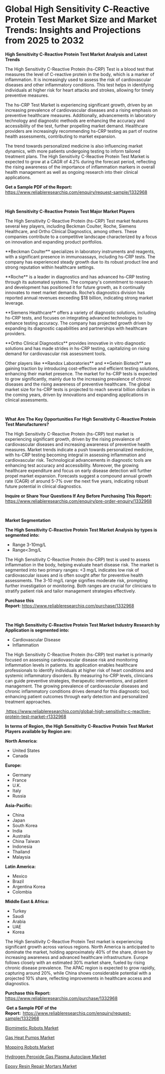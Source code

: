 <p><h1>Global High Sensitivity C‐Reactive Protein Test Market Size and Market Trends: Insights and Projections from 2025 to 2032</h1></p><p><strong>High Sensitivity C‐Reactive Protein Test Market Analysis and Latest Trends</strong></p>
<p><p>The High Sensitivity C-Reactive Protein (hs-CRP) Test is a blood test that measures the level of C-reactive protein in the body, which is a marker of inflammation. It is increasingly used to assess the risk of cardiovascular diseases and other inflammatory conditions. This test helps in identifying individuals at higher risk for heart attacks and strokes, allowing for timely preventive measures.</p><p>The hs-CRP Test Market is experiencing significant growth, driven by an increasing prevalence of cardiovascular diseases and a rising emphasis on preventive healthcare measures. Additionally, advancements in laboratory technology and diagnostic methods are enhancing the accuracy and accessibility of the test, further propelling market demand. Healthcare providers are increasingly recommending hs-CRP testing as part of routine health assessments, contributing to market expansion.</p><p>The trend towards personalized medicine is also influencing market dynamics, with more patients undergoing testing to inform tailored treatment plans. The High Sensitivity C-Reactive Protein Test Market is expected to grow at a CAGR of 4.2% during the forecast period, reflecting the rising awareness of the importance of inflammation markers in overall health management as well as ongoing research into their clinical applications.</p></p>
<p><strong>Get a Sample PDF of the Report:&nbsp;</strong> <a href="https://www.reliableresearchiq.com/enquiry/request-sample/1332968?utm_campaign=1896&utm_medium=2&utm_source=Github&utm_content=ia&utm_term=24032025&utm_id=high-sensitivity-creactive-protein-test">https://www.reliableresearchiq.com/enquiry/request-sample/1332968</a></p>
<p>&nbsp;</p>
<p><strong>High Sensitivity C‐Reactive Protein Test Major Market Players</strong></p>
<p><p>The High Sensitivity C-Reactive Protein (hs-CRP) Test market features several key players, including Beckman Coulter, Roche, Siemens Healthcare, and Ortho Clinical Diagnostics, among others. These companies contribute to a competitive landscape characterized by a focus on innovation and expanding product portfolios.</p><p>**Beckman Coulter** specializes in laboratory instruments and reagents, with a significant presence in immunoassays, including hs-CRP tests. The company has experienced steady growth due to its robust product line and strong reputation within healthcare settings.</p><p>**Roche** is a leader in diagnostics and has advanced hs-CRP testing through its automated systems. The company's commitment to research and development has positioned it for future growth, as it continually innovates to meet market demands. Roche’s diagnostics division has reported annual revenues exceeding $18 billion, indicating strong market leverage.</p><p>**Siemens Healthcare** offers a variety of diagnostic solutions, including hs-CRP tests, and focuses on integrating advanced technologies to enhance testing accuracy. The company has projected growth driven by expanding its diagnostic capabilities and partnerships with healthcare providers.</p><p>**Ortho Clinical Diagnostics** provides innovative in vitro diagnostic solutions and has made strides in hs-CRP testing, capitalizing on rising demand for cardiovascular risk assessment tools.</p><p>Other players like **Randox Laboratories** and **Getein Biotech** are gaining traction by introducing cost-effective and efficient testing solutions, enhancing their market presence. The market for hs-CRP tests is expected to grow significantly, mainly due to the increasing prevalence of chronic diseases and the rising awareness of preventive healthcare. The global market size for hs-CRP tests is projected to reach several billion dollars in the coming years, driven by innovations and expanding applications in clinical assessments.</p></p>
<p>&nbsp;</p>
<p><strong>What Are The Key Opportunities For High Sensitivity C‐Reactive Protein Test Manufacturers?</strong></p>
<p><p>The High Sensitivity C-Reactive Protein (hs-CRP) test market is experiencing significant growth, driven by the rising prevalence of cardiovascular diseases and increasing awareness of preventive health measures. Market trends indicate a push towards personalized medicine, with hs-CRP testing becoming integral in assessing inflammation and cardiovascular risk. Technological advancements in diagnostic tools are enhancing test accuracy and accessibility. Moreover, the growing healthcare expenditure and focus on early disease detection will further propel market expansion. Forecasts suggest a compound annual growth rate (CAGR) of around 5-7% over the next five years, indicating robust future potential in clinical diagnostics.</p></p>
<p><strong>Inquire or Share Your Questions If Any Before Purchasing This Report:</strong> <a href="https://www.reliableresearchiq.com/enquiry/pre-order-enquiry/1332968?utm_campaign=1896&utm_medium=2&utm_source=Github&utm_content=ia&utm_term=24032025&utm_id=high-sensitivity-creactive-protein-test">https://www.reliableresearchiq.com/enquiry/pre-order-enquiry/1332968</a></p>
<p>&nbsp;</p>
<p><strong>Market Segmentation</strong></p>
<p><strong>The High Sensitivity C‐Reactive Protein Test Market Analysis by types is segmented into:</strong></p>
<p><ul><li>Range 3-10mg/L</li><li>Range<3mg/L</li></ul></p>
<p><p>The High Sensitivity C-Reactive Protein (hs-CRP) test is used to assess inflammation in the body, helping evaluate heart disease risk. The market is segmented into two primary ranges: <3 mg/L indicates low risk of cardiovascular issues and is often sought after for preventive health assessments. The 3-10 mg/L range signifies moderate risk, prompting further investigation or monitoring. Both ranges are crucial for clinicians to stratify patient risk and tailor management strategies effectively.</p></p>
<p><strong>Purchase this Report:&nbsp;</strong><a href="https://www.reliableresearchiq.com/purchase/1332968?utm_campaign=1896&utm_medium=2&utm_source=Github&utm_content=ia&utm_term=24032025&utm_id=high-sensitivity-creactive-protein-test">https://www.reliableresearchiq.com/purchase/1332968</a></p>
<p>&nbsp;</p>
<p><strong>The High Sensitivity C‐Reactive Protein Test Market Industry Research by Application is segmented into:</strong></p>
<p><ul><li>Cardiovascular Disease</li><li>Inflammation</li></ul></p>
<p><p>The High Sensitivity C-Reactive Protein (hs-CRP) test market is primarily focused on assessing cardiovascular disease risk and monitoring inflammation levels in patients. Its application enables healthcare professionals to identify individuals at higher risk of heart conditions and systemic inflammatory disorders. By measuring hs-CRP levels, clinicians can guide preventive strategies, therapeutic interventions, and patient management. The growing prevalence of cardiovascular diseases and chronic inflammatory conditions drives demand for this diagnostic tool, enhancing patient outcomes through early detection and personalized treatment approaches.</p></p>
<p><a href="https://www.reliableresearchiq.com/global-high-sensitivity-c-reactive-protein-test-market-r1332968?utm_campaign=1896&utm_medium=2&utm_source=Github&utm_content=ia&utm_term=24032025&utm_id=high-sensitivity-creactive-protein-test">&nbsp;https://www.reliableresearchiq.com/global-high-sensitivity-c-reactive-protein-test-market-r1332968</a></p>
<p><strong>In terms of Region, the High Sensitivity C‐Reactive Protein Test Market Players available by Region are:</strong></p>
<p>
    <p> <strong> North America: </strong>
        <ul>
            <li>United States</li>
            <li>Canada</li>
        </ul>
        </p> 
    <p> <strong> Europe: </strong>
        <ul>
            <li>Germany</li>
            <li>France</li>
            <li>U.K.</li>
            <li>Italy</li>
            <li>Russia</li>
        </ul>
        </p> 
    <p> <strong> Asia-Pacific: </strong>
        <ul>
            <li>China</li>
            <li>Japan</li>
            <li>South Korea</li>
            <li>India</li>
            <li>Australia</li>
            <li>China Taiwan</li>
            <li>Indonesia</li>
            <li>Thailand</li>
            <li>Malaysia</li>
        </ul>
        </p> 
    <p> <strong> Latin America: </strong>
        <ul>
            <li>Mexico</li>
            <li>Brazil</li>
            <li>Argentina Korea</li>
            <li>Colombia</li>
        </ul>
        </p> 
    <p> <strong> Middle East & Africa: </strong>
        <ul>
            <li>Turkey</li>
            <li>Saudi</li>
            <li>Arabia</li>
            <li>UAE</li>
            <li>Korea</li>
        </ul>
    </p>
    </p>
<p><p>The High Sensitivity C-Reactive Protein Test market is experiencing significant growth across various regions. North America is anticipated to dominate the market, holding approximately 40% of the share, driven by increasing awareness and advanced healthcare infrastructure. Europe follows closely with an estimated 30% market share, fueled by rising chronic disease prevalence. The APAC region is expected to grow rapidly, capturing around 20%, while China shows considerable potential with a projected 10% share, reflecting improvements in healthcare access and diagnostics.</p></p>
<p><strong>Purchase this Report: </strong><a href="https://www.reliableresearchiq.com/purchase/1332968?utm_campaign=1896&utm_medium=2&utm_source=Github&utm_content=ia&utm_term=24032025&utm_id=high-sensitivity-creactive-protein-test">https://www.reliableresearchiq.com/purchase/1332968</a></p>
<p>&nbsp;<strong>Get a Sample PDF of the Report:&nbsp;&nbsp;</strong><a href="https://www.reliableresearchiq.com/enquiry/request-sample/1332968?utm_campaign=1896&utm_medium=2&utm_source=Github&utm_content=ia&utm_term=24032025&utm_id=high-sensitivity-creactive-protein-test">https://www.reliableresearchiq.com/enquiry/request-sample/1332968</a></p>
<p><strong></strong></p>
<p><p><a href="https://www.linkedin.com/pulse/biomimetic-robots-market-review-strategic-growth-forecasted-4un7f?utm_campaign=1896&utm_medium=2&utm_source=Github&utm_content=ia&utm_term=24032025&utm_id=high-sensitivity-creactive-protein-test">Biomimetic Robots Market</a></p><p><a href="https://www.linkedin.com/pulse/gas-heat-pumps-market-analysis-indicates-favorable-growth-wulaf?utm_campaign=1896&utm_medium=2&utm_source=Github&utm_content=ia&utm_term=24032025&utm_id=high-sensitivity-creactive-protein-test">Gas Heat Pumps Market</a></p><p><a href="https://www.linkedin.com/pulse/mopping-robots-market-analysis-driving-business-advancement-si3ef?utm_campaign=1896&utm_medium=2&utm_source=Github&utm_content=ia&utm_term=24032025&utm_id=high-sensitivity-creactive-protein-test">Mopping Robots Market</a></p><p><a href="https://github.com/achilekirwan/Market-Research-Report-List-1/blob/main/hydrogen-peroxide-gas-plasma-autoclave-market.md?utm_campaign=1896&utm_medium=2&utm_source=Github&utm_content=ia&utm_term=24032025&utm_id=high-sensitivity-creactive-protein-test">Hydrogen Peroxide Gas Plasma Autoclave Market</a></p><p><a href="https://github.com/yosenadhler/Market-Research-Report-List-1/blob/main/epoxy-resin-repair-mortars-market.md?utm_campaign=1896&utm_medium=2&utm_source=Github&utm_content=ia&utm_term=24032025&utm_id=high-sensitivity-creactive-protein-test">Epoxy Resin Repair Mortars Market</a></p></p>